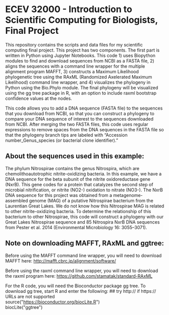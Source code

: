 
# ECEV 32000 - Introduction to Scientific Computing for Biologists, Final Project

This repository contains the scripts and data files for my scientific computing final project. This project has two components. The first part is written in Python using Jupyter Notebooks. This code 1) uses Biopython modules to find and download sequences from NCBI as a FASTA file, 2) aligns the sequences with a command line wrapper for the multiple alignment program MAFFT, 3) constructs a Maximum Likelihood phylogenetic tree using the RAxML (Randomized Axelerated Maximum Likelihood) command line wrapper, and 4) visualizes the phylogeny in Python using the Bio.Phylo module. The final phylogeny will be visualized using the gg tree package in R, with an option to include raxml bootstrap confidence values at the nodes. 

This code allows you to add a DNA sequence (FASTA file) to the sequences that you download from NCBI, so that you can construct a phylogeny to compare your DNA sequence of interest to the sequences downloaded from NCBI. After merging the two FASTA files, this code uses regular expressions to remove spaces from the DNA sequences in the FASTA file so that the phylogeny branch tips are labeled with “Accession number_Genus_species (or bacterial clone identifier).”

## About the sequences used in this example: 

The phylum Nitrospirae contains the genus Nitrospira, which are chemolithoautotrophic nitrite-oxidizing bacteria. In this example, we have a DNA sequence for the beta subunit of the nitrite oxidoreductase gene (NxrB). This gene codes for a protein that catalyzes the second step of microbial nitrification, or nitrite (NO2-) oxidation to nitrate (NO3-). The NxrB DNA sequence for this project was obtained from a metagenome-assembled genome (MAG) of a putative Nitrospirae bacterium from the Laurentian Great Lakes. We do not know how this Nitrospirae MAG is related to other nitrite-oxidizing bacteria. To determine the relationship of this bacterium to other Nitrospirae, this code will construct a phylogeny with our Great Lakes Nitrospirae sequence and 85 Nitrospira NxrB DNA sequences from Pester et al. 2014 (Environmental Microbiology 16: 3055–3071). 

## Note on downloading MAFFT, RAxML and ggtree:

Before using the MAFFT command line wrapper, you will need to download MAFFT here: http://mafft.cbrc.jp/alignment/software/

Before using the raxml command line wrapper, you will need to download the raxml program here: https://github.com/stamatak/standard-RAxML

For the R code, you will need the Bioconductor package gg tree. To download gg tree, start R and enter the following: 
       ## try http:// if https:// URLs are not supported    
       source("https://bioconductor.org/biocLite.R")    
       biocLite("ggtree")
